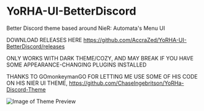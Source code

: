 # YoRHA-UI-BetterDiscord
Better Discord theme based around NieR: Automata's Menu UI

DOWNLOAD RELEASES HERE https://github.com/AccraZed/YoRHA-UI-BetterDiscord/releases

ONLY WORKS WITH DARK THEME/COZY, AND MAY BREAK IF YOU HAVE SOME APPEARANCE-CHANGING PLUGINS INSTALLED

THANKS TO GOmonkeymanGO FOR LETTING ME USE SOME OF HIS CODE ON HIS NIER UI THEME, https://github.com/ChaseIngebritson/YoRHa-Discord-Theme

![Image of Theme Preview](https://github.com/AccraZed/YoRHA-UI-BetterDiscord/blob/master/Preview/Preview%201.jpg)
